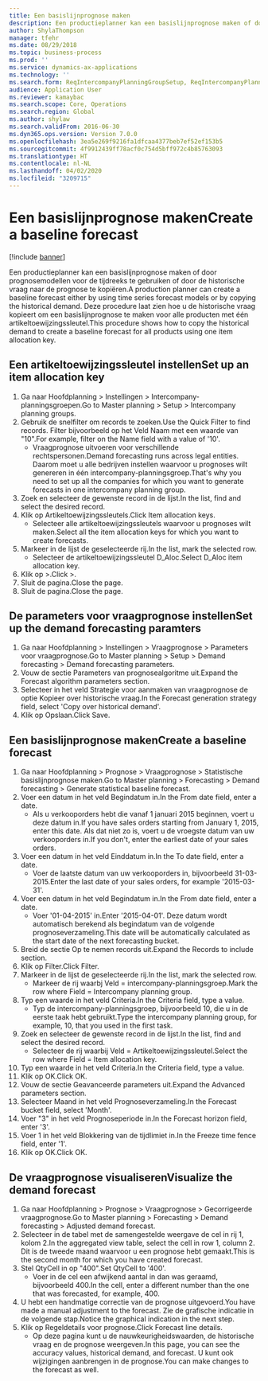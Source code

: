 ```yaml
---
title: Een basislijnprognose maken
description: Een productieplanner kan een basislijnprognose maken of door prognosemodellen voor de tijdreeks te gebruiken of door de historische vraag naar de prognose te kopiëren.
author: ShylaThompson
manager: tfehr
ms.date: 08/29/2018
ms.topic: business-process
ms.prod: ''
ms.service: dynamics-ax-applications
ms.technology: ''
ms.search.form: ReqIntercompanyPlanningGroupSetup, ReqIntercompanyPlanningGroupAllocKeys, ReqDemPlanForecastParameters, ReqDemPlanCreateForecastDialog, SysQueryForm, ReqDemPlanForecastViewer
audience: Application User
ms.reviewer: kamaybac
ms.search.scope: Core, Operations
ms.search.region: Global
ms.author: shylaw
ms.search.validFrom: 2016-06-30
ms.dyn365.ops.version: Version 7.0.0
ms.openlocfilehash: 3ea5e269f9216fa1dfcaa4377beb7ef52ef153b5
ms.sourcegitcommit: 4f9912439ff78acf0c754d5bff972c4b85763093
ms.translationtype: HT
ms.contentlocale: nl-NL
ms.lasthandoff: 04/02/2020
ms.locfileid: "3209715"
---
```

# <a name="create-a-baseline-forecast"></a><span data-ttu-id="3f343-103">Een basislijnprognose maken</span><span class="sxs-lookup"><span data-stu-id="3f343-103">Create a baseline forecast</span></span>

[!include [banner](../../includes/banner.md)]

<span data-ttu-id="3f343-104">Een productieplanner kan een basislijnprognose maken of door prognosemodellen voor de tijdreeks te gebruiken of door de historische vraag naar de prognose te kopiëren.</span><span class="sxs-lookup"><span data-stu-id="3f343-104">A production planner can create a baseline forecast either by using time series forecast models or by copying the historical demand.</span></span> <span data-ttu-id="3f343-105">Deze procedure laat zien hoe u de historische vraag kopieert om een basislijnprognose te maken voor alle producten met één artikeltoewijzingssleutel.</span><span class="sxs-lookup"><span data-stu-id="3f343-105">This procedure shows how to copy the historical demand to create a baseline forecast for all products using one item allocation key.</span></span> 


## <a name="set-up-an-item-allocation-key"></a><span data-ttu-id="3f343-106">Een artikeltoewijzingssleutel instellen</span><span class="sxs-lookup"><span data-stu-id="3f343-106">Set up an item allocation key</span></span>
1. <span data-ttu-id="3f343-107">Ga naar Hoofdplanning > Instellingen > Intercompany-planningsgroepen.</span><span class="sxs-lookup"><span data-stu-id="3f343-107">Go to Master planning > Setup > Intercompany planning groups.</span></span>
2. <span data-ttu-id="3f343-108">Gebruik de snelfilter om records te zoeken.</span><span class="sxs-lookup"><span data-stu-id="3f343-108">Use the Quick Filter to find records.</span></span> <span data-ttu-id="3f343-109">Filter bijvoorbeeld op het Veld Naam met een waarde van "10".</span><span class="sxs-lookup"><span data-stu-id="3f343-109">For example, filter on the Name field with a value of '10'.</span></span>
    * <span data-ttu-id="3f343-110">Vraagprognose uitvoeren voor verschillende rechtspersonen.</span><span class="sxs-lookup"><span data-stu-id="3f343-110">Demand forecasting runs across legal entities.</span></span> <span data-ttu-id="3f343-111">Daarom moet u alle bedrijven instellen waarvoor u prognoses wilt genereren in één intercompany-planningsgroep.</span><span class="sxs-lookup"><span data-stu-id="3f343-111">That's why you need to set up all the companies for which you want to generate forecasts in one intercompany planning group.</span></span>  
3. <span data-ttu-id="3f343-112">Zoek en selecteer de gewenste record in de lijst.</span><span class="sxs-lookup"><span data-stu-id="3f343-112">In the list, find and select the desired record.</span></span>
4. <span data-ttu-id="3f343-113">Klik op Artikeltoewijzingssleutels.</span><span class="sxs-lookup"><span data-stu-id="3f343-113">Click Item allocation keys.</span></span>
    * <span data-ttu-id="3f343-114">Selecteer alle artikeltoewijzingssleutels waarvoor u prognoses wilt maken.</span><span class="sxs-lookup"><span data-stu-id="3f343-114">Select all the item allocation keys for which you want to create forecasts.</span></span>  
5. <span data-ttu-id="3f343-115">Markeer in de lijst de geselecteerde rij.</span><span class="sxs-lookup"><span data-stu-id="3f343-115">In the list, mark the selected row.</span></span>
    * <span data-ttu-id="3f343-116">Selecteer de artikeltoewijzingssleutel D_Aloc.</span><span class="sxs-lookup"><span data-stu-id="3f343-116">Select D_Aloc item allocation key.</span></span>  
6. <span data-ttu-id="3f343-117">Klik op >.</span><span class="sxs-lookup"><span data-stu-id="3f343-117">Click >.</span></span>
7. <span data-ttu-id="3f343-118">Sluit de pagina.</span><span class="sxs-lookup"><span data-stu-id="3f343-118">Close the page.</span></span>
8. <span data-ttu-id="3f343-119">Sluit de pagina.</span><span class="sxs-lookup"><span data-stu-id="3f343-119">Close the page.</span></span>

## <a name="set-up-the-demand-forecasting-paramters"></a><span data-ttu-id="3f343-120">De parameters voor vraagprognose instellen</span><span class="sxs-lookup"><span data-stu-id="3f343-120">Set up the demand forecasting paramters</span></span>
1. <span data-ttu-id="3f343-121">Ga naar Hoofdplanning > Instellingen > Vraagprognose > Parameters voor vraagprognose.</span><span class="sxs-lookup"><span data-stu-id="3f343-121">Go to Master planning > Setup > Demand forecasting > Demand forecasting parameters.</span></span>
2. <span data-ttu-id="3f343-122">Vouw de sectie Parameters van prognosealgoritme uit.</span><span class="sxs-lookup"><span data-stu-id="3f343-122">Expand the Forecast algorithm parameters section.</span></span>
3. <span data-ttu-id="3f343-123">Selecteer in het veld Strategie voor aanmaken van vraagprognose de optie Kopieer over historische vraag.</span><span class="sxs-lookup"><span data-stu-id="3f343-123">In the Forecast generation strategy field, select 'Copy over historical demand'.</span></span>
4. <span data-ttu-id="3f343-124">Klik op Opslaan.</span><span class="sxs-lookup"><span data-stu-id="3f343-124">Click Save.</span></span>

## <a name="create-a-baseline-forecast"></a><span data-ttu-id="3f343-125">Een basislijnprognose maken</span><span class="sxs-lookup"><span data-stu-id="3f343-125">Create a baseline forecast</span></span>
1. <span data-ttu-id="3f343-126">Ga naar Hoofdplanning > Prognose > Vraagprognose > Statistische basislijnprognose maken.</span><span class="sxs-lookup"><span data-stu-id="3f343-126">Go to Master planning > Forecasting > Demand forecasting > Generate statistical baseline forecast.</span></span>
2. <span data-ttu-id="3f343-127">Voer een datum in het veld Begindatum in.</span><span class="sxs-lookup"><span data-stu-id="3f343-127">In the From date field, enter a date.</span></span>
    * <span data-ttu-id="3f343-128">Als u verkooporders hebt die vanaf 1 januari 2015 beginnen, voert u deze datum in.</span><span class="sxs-lookup"><span data-stu-id="3f343-128">If you have sales orders starting from January 1, 2015, enter this date.</span></span> <span data-ttu-id="3f343-129">Als dat niet zo is, voert u de vroegste datum van uw verkooporders in.</span><span class="sxs-lookup"><span data-stu-id="3f343-129">If you don't, enter the earliest date of your sales orders.</span></span>  
3. <span data-ttu-id="3f343-130">Voer een datum in het veld Einddatum in.</span><span class="sxs-lookup"><span data-stu-id="3f343-130">In the To date field, enter a date.</span></span>
    * <span data-ttu-id="3f343-131">Voer de laatste datum van uw verkooporders in, bijvoorbeeld 31-03-2015.</span><span class="sxs-lookup"><span data-stu-id="3f343-131">Enter the last date of your sales orders, for example '2015-03-31'.</span></span>  
4. <span data-ttu-id="3f343-132">Voer een datum in het veld Begindatum in.</span><span class="sxs-lookup"><span data-stu-id="3f343-132">In the From date field, enter a date.</span></span>
    * <span data-ttu-id="3f343-133">Voer '01-04-2015' in.</span><span class="sxs-lookup"><span data-stu-id="3f343-133">Enter '2015-04-01'.</span></span> <span data-ttu-id="3f343-134">Deze datum wordt automatisch berekend als begindatum van de volgende prognoseverzameling.</span><span class="sxs-lookup"><span data-stu-id="3f343-134">This date will be automatically calculated as the start date of the next forecasting bucket.</span></span>  
5. <span data-ttu-id="3f343-135">Breid de sectie Op te nemen records uit.</span><span class="sxs-lookup"><span data-stu-id="3f343-135">Expand the Records to include section.</span></span>
6. <span data-ttu-id="3f343-136">Klik op Filter.</span><span class="sxs-lookup"><span data-stu-id="3f343-136">Click Filter.</span></span>
7. <span data-ttu-id="3f343-137">Markeer in de lijst de geselecteerde rij.</span><span class="sxs-lookup"><span data-stu-id="3f343-137">In the list, mark the selected row.</span></span>
    * <span data-ttu-id="3f343-138">Markeer de rij waarbj Veld = intercompany-planningsgroep.</span><span class="sxs-lookup"><span data-stu-id="3f343-138">Mark the row where Field = Intercompany planning group.</span></span>  
8. <span data-ttu-id="3f343-139">Typ een waarde in het veld Criteria.</span><span class="sxs-lookup"><span data-stu-id="3f343-139">In the Criteria field, type a value.</span></span>
    * <span data-ttu-id="3f343-140">Typ de intercompany-planningsgroep, bijvoorbeeld 10, die u in de eerste taak hebt gebruikt.</span><span class="sxs-lookup"><span data-stu-id="3f343-140">Type the intercompany planning group, for example, 10, that you used in the first task.</span></span>  
9. <span data-ttu-id="3f343-141">Zoek en selecteer de gewenste record in de lijst.</span><span class="sxs-lookup"><span data-stu-id="3f343-141">In the list, find and select the desired record.</span></span>
    * <span data-ttu-id="3f343-142">Selecteer de rij waarbij Veld = Artikeltoewijzingssleutel.</span><span class="sxs-lookup"><span data-stu-id="3f343-142">Select the row where Field = Item allocation key.</span></span>  
10. <span data-ttu-id="3f343-143">Typ een waarde in het veld Criteria.</span><span class="sxs-lookup"><span data-stu-id="3f343-143">In the Criteria field, type a value.</span></span>
11. <span data-ttu-id="3f343-144">Klik op OK.</span><span class="sxs-lookup"><span data-stu-id="3f343-144">Click OK.</span></span>
12. <span data-ttu-id="3f343-145">Vouw de sectie Geavanceerde parameters uit.</span><span class="sxs-lookup"><span data-stu-id="3f343-145">Expand the Advanced parameters section.</span></span>
13. <span data-ttu-id="3f343-146">Selecteer Maand in het veld Prognoseverzameling.</span><span class="sxs-lookup"><span data-stu-id="3f343-146">In the Forecast bucket field, select 'Month'.</span></span>
14. <span data-ttu-id="3f343-147">Voer "3" in het veld Prognoseperiode in.</span><span class="sxs-lookup"><span data-stu-id="3f343-147">In the Forecast horizon field, enter '3'.</span></span>
15. <span data-ttu-id="3f343-148">Voer 1 in het veld Blokkering van de tijdlimiet in.</span><span class="sxs-lookup"><span data-stu-id="3f343-148">In the Freeze time fence field, enter '1'.</span></span>
16. <span data-ttu-id="3f343-149">Klik op OK.</span><span class="sxs-lookup"><span data-stu-id="3f343-149">Click OK.</span></span>

## <a name="visualize-the-demand-forecast"></a><span data-ttu-id="3f343-150">De vraagprognose visualiseren</span><span class="sxs-lookup"><span data-stu-id="3f343-150">Visualize the demand forecast</span></span>
1. <span data-ttu-id="3f343-151">Ga naar Hoofdplanning > Prognose > Vraagprognose > Gecorrigeerde vraagprognose.</span><span class="sxs-lookup"><span data-stu-id="3f343-151">Go to Master planning > Forecasting > Demand forecasting > Adjusted demand forecast.</span></span>
2. <span data-ttu-id="3f343-152">Selecteer in de tabel met de samengestelde weergave de cel in rij 1, kolom 2.</span><span class="sxs-lookup"><span data-stu-id="3f343-152">In the aggregated view table, select the cell in row 1, column 2.</span></span> <span data-ttu-id="3f343-153">Dit is de tweede maand waarvoor u een prognose hebt gemaakt.</span><span class="sxs-lookup"><span data-stu-id="3f343-153">This is the second month for which you have created forecast.</span></span>
3. <span data-ttu-id="3f343-154">Stel QtyCell in op "400".</span><span class="sxs-lookup"><span data-stu-id="3f343-154">Set QtyCell to '400'.</span></span>
    * <span data-ttu-id="3f343-155">Voer in de cel een afwijkend aantal in dan was geraamd, bijvoorbeeld 400.</span><span class="sxs-lookup"><span data-stu-id="3f343-155">In the cell, enter a different number than the one that was forecasted, for example, 400.</span></span>  
4. <span data-ttu-id="3f343-156">U hebt een handmatige correctie van de prognose uitgevoerd.</span><span class="sxs-lookup"><span data-stu-id="3f343-156">You have made a manual adjustment to the forecast.</span></span> <span data-ttu-id="3f343-157">Zie de grafische indicatie in de volgende stap.</span><span class="sxs-lookup"><span data-stu-id="3f343-157">Notice the graphical indication in the next step.</span></span>
5. <span data-ttu-id="3f343-158">Klik op Regeldetails voor prognose.</span><span class="sxs-lookup"><span data-stu-id="3f343-158">Click Forecast line details.</span></span>
    * <span data-ttu-id="3f343-159">Op deze pagina kunt u de nauwkeurigheidswaarden, de historische vraag en de prognose weergeven.</span><span class="sxs-lookup"><span data-stu-id="3f343-159">In this page, you can see the accuracy values, historical demand, and forecast.</span></span> <span data-ttu-id="3f343-160">U kunt ook wijzigingen aanbrengen in de prognose.</span><span class="sxs-lookup"><span data-stu-id="3f343-160">You can make changes to the forecast as well.</span></span>  

